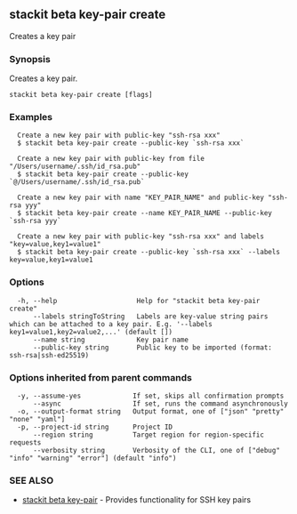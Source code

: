 ## stackit beta key-pair create

Creates a key pair

### Synopsis

Creates a key pair.

```
stackit beta key-pair create [flags]
```

### Examples

```
  Create a new key pair with public-key "ssh-rsa xxx"
  $ stackit beta key-pair create --public-key `ssh-rsa xxx`

  Create a new key pair with public-key from file "/Users/username/.ssh/id_rsa.pub"
  $ stackit beta key-pair create --public-key `@/Users/username/.ssh/id_rsa.pub`

  Create a new key pair with name "KEY_PAIR_NAME" and public-key "ssh-rsa yyy"
  $ stackit beta key-pair create --name KEY_PAIR_NAME --public-key `ssh-rsa yyy`

  Create a new key pair with public-key "ssh-rsa xxx" and labels "key=value,key1=value1"
  $ stackit beta key-pair create --public-key `ssh-rsa xxx` --labels key=value,key1=value1
```

### Options

```
  -h, --help                    Help for "stackit beta key-pair create"
      --labels stringToString   Labels are key-value string pairs which can be attached to a key pair. E.g. '--labels key1=value1,key2=value2,...' (default [])
      --name string             Key pair name
      --public-key string       Public key to be imported (format: ssh-rsa|ssh-ed25519)
```

### Options inherited from parent commands

```
  -y, --assume-yes             If set, skips all confirmation prompts
      --async                  If set, runs the command asynchronously
  -o, --output-format string   Output format, one of ["json" "pretty" "none" "yaml"]
  -p, --project-id string      Project ID
      --region string          Target region for region-specific requests
      --verbosity string       Verbosity of the CLI, one of ["debug" "info" "warning" "error"] (default "info")
```

### SEE ALSO

* [stackit beta key-pair](./stackit_beta_key-pair.md)	 - Provides functionality for SSH key pairs

